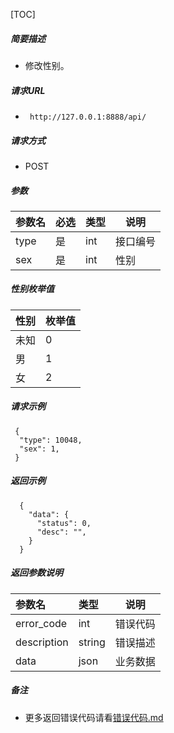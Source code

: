 

[TOC]
    
##### 简要描述

- 修改性别。

##### 请求URL
- ` http://127.0.0.1:8888/api/`
  
##### 请求方式
- POST 

##### 参数

| 参数名  | 必选 | 类型  | 说明   |   
|:-----|:---|:----|------|   
| type | 是  | int | 接口编号 |   
| sex  | 是  | int | 性别   |   

##### 性别枚举值

| 性别 | 枚举值 |   
|:---|:----|   
| 未知 | 0   |   
| 男  | 1   |   
| 女  | 2   |   

##### 请求示例

```
 {
  "type": 10048,
  "sex": 1,
 } 
```

##### 返回示例 

``` 
  {
    "data": {
      "status": 0,
      "desc": "",
    }
  }
```

##### 返回参数说明 

| 参数名         | 类型     | 说明   |   
|:------------|:-------|------|   
| error_code  | int    | 错误代码 |   
| description | string | 错误描述 |   
| data        | json   | 业务数据 |   

##### 备注 

- 更多返回错误代码请看[错误代码.md](../错误代码.md)






